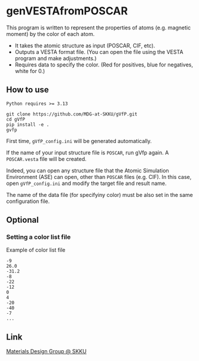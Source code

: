 # genVESTAfromPOSCAR

This program is written to represent the properties of atoms (e.g. magnetic moment) by the color of each atom.
* It takes the atomic structure as input (POSCAR, CIF, etc).
* Outputs a VESTA format file. (You can open the file using the VESTA program and make adjustments.)
* Requires data to specify the color. (Red for positives, blue for negatives, white for 0.)

## How to use
`Python requires >= 3.13`

```
git clone https://github.com/MDG-at-SKKU/gVfP.git
cd gVfP
pip install -e .
gvfp
```

First time, `gVfP_config.ini` will be generated automatically.

If the name of your input structure file is `POSCAR`, run gVfp again. A `POSCAR.vesta` file will be created. 

Indeed, you can open any structure file that the Atomic Simulation Environment (ASE) can open, other than `POSCAR` files (e.g. CIF). In this case, open `gVfP_config.ini` and modify the target file and result name.

The name of the data file (for specifyiny color) must be also set in the same configuration file.


## Optional
### Setting a color list file
Example of color list file
```
-9
26.0
-31.2
-8
-22
-12
0
4
-20
-40
-7
...
```

## Link
[Materials Design Group @ SKKU](https://sites.google.com/site/jsparkphys/home)
